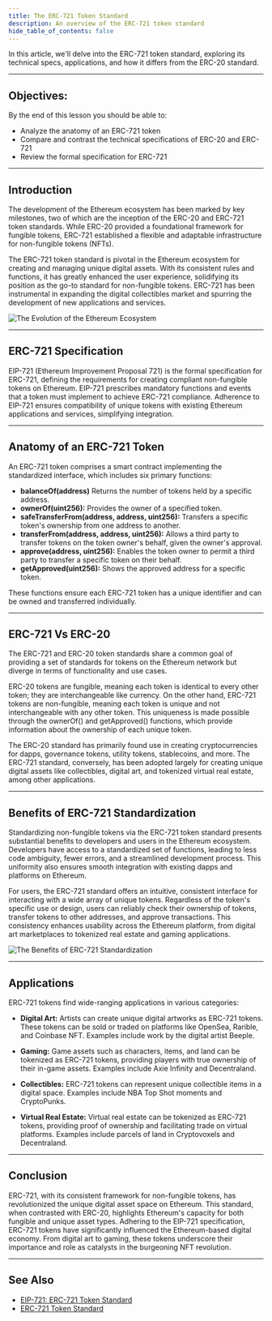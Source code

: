 ```yaml
---
title: The ERC-721 Token Standard
description: An overview of the ERC-721 token standard
hide_table_of_contents: false
---
```


In this article, we'll delve into the ERC-721 token standard, exploring its technical specs, applications, and how it differs from the ERC-20 standard.

---

## Objectives:

By the end of this lesson you should be able to:

- Analyze the anatomy of an ERC-721 token
- Compare and contrast the technical specifications of ERC-20 and ERC-721
- Review the formal specification for ERC-721

---

## Introduction

The development of the Ethereum ecosystem has been marked by key milestones, two of which are the inception of the ERC-20 and ERC-721 token standards. While ERC-20 provided a foundational framework for fungible tokens, ERC-721 established a flexible and adaptable infrastructure for non-fungible tokens (NFTs).

The ERC-721 token standard is pivotal in the Ethereum ecosystem for creating and managing unique digital assets. With its consistent rules and functions, it has greatly enhanced the user experience, solidifying its position as the go-to standard for non-fungible tokens. ERC-721 has been instrumental in expanding the digital collectibles market and spurring the development of new applications and services.

![The Evolution of the Ethereum Ecosystem](../../assets/images/erc-721/evolution-eth-erc721.png)

---

## ERC-721 Specification

EIP-721 (Ethereum Improvement Proposal 721) is the formal specification for ERC-721, defining the requirements for creating compliant non-fungible tokens on Ethereum. EIP-721 prescribes mandatory functions and events that a token must implement to achieve ERC-721 compliance. Adherence to EIP-721 ensures compatibility of unique tokens with existing Ethereum applications and services, simplifying integration.

---

## Anatomy of an ERC-721 Token

An ERC-721 token comprises a smart contract implementing the standardized interface, which includes six primary functions:

- **balanceOf(address)** Returns the number of tokens held by a specific address.
- **ownerOf(uint256):** Provides the owner of a specified token.
- **safeTransferFrom(address, address, uint256):** Transfers a specific token's ownership from one address to another.
- **transferFrom(address, address, uint256):** Allows a third party to transfer tokens on the token owner's behalf, given the owner's approval.
- **approve(address, uint256):** Enables the token owner to permit a third party to transfer a specific token on their behalf.
- **getApproved(uint256):** Shows the approved address for a specific token.

These functions ensure each ERC-721 token has a unique identifier and can be owned and transferred individually.

---

## ERC-721 Vs ERC-20

The ERC-721 and ERC-20 token standards share a common goal of providing a set of standards for tokens on the Ethereum network but diverge in terms of functionality and use cases.

ERC-20 tokens are fungible, meaning each token is identical to every other token; they are interchangeable like currency. On the other hand, ERC-721 tokens are non-fungible, meaning each token is unique and not interchangeable with any other token. This uniqueness is made possible through the ownerOf() and getApproved() functions, which provide information about the ownership of each unique token.

The ERC-20 standard has primarily found use in creating cryptocurrencies for dapps, governance tokens, utility tokens, stablecoins, and more. The ERC-721 standard, conversely, has been adopted largely for creating unique digital assets like collectibles, digital art, and tokenized virtual real estate, among other applications.

---

## Benefits of ERC-721 Standardization

Standardizing non-fungible tokens via the ERC-721 token standard presents substantial benefits to developers and users in the Ethereum ecosystem. Developers have access to a standardized set of functions, leading to less code ambiguity, fewer errors, and a streamlined development process. This uniformity also ensures smooth integration with existing dapps and platforms on Ethereum.

For users, the ERC-721 standard offers an intuitive, consistent interface for interacting with a wide array of unique tokens. Regardless of the token's specific use or design, users can reliably check their ownership of tokens, transfer tokens to other addresses, and approve transactions. This consistency enhances usability across the Ethereum platform, from digital art marketplaces to tokenized real estate and gaming applications.

![The Benefits of ERC-721 Standardization](../../assets/images/erc-721/erc-721-standard.png)

---

## Applications

ERC-721 tokens find wide-ranging applications in various categories:

- **Digital Art:** Artists can create unique digital artworks as ERC-721 tokens. These tokens can be sold or traded on platforms like OpenSea, Rarible, and Coinbase NFT. Examples include work by the digital artist Beeple.

- **Gaming:** Game assets such as characters, items, and land can be tokenized as ERC-721 tokens, providing players with true ownership of their in-game assets. Examples include Axie Infinity and Decentraland.

- **Collectibles:** ERC-721 tokens can represent unique collectible items in a digital space. Examples include NBA Top Shot moments and CryptoPunks.

- **Virtual Real Estate:** Virtual real estate can be tokenized as ERC-721 tokens, providing proof of ownership and facilitating trade on virtual platforms. Examples include parcels of land in Cryptovoxels and Decentraland.

---

## Conclusion

ERC-721, with its consistent framework for non-fungible tokens, has revolutionized the unique digital asset space on Ethereum. This standard, when contrasted with ERC-20, highlights Ethereum's capacity for both fungible and unique asset types. Adhering to the EIP-721 specification, ERC-721 tokens have significantly influenced the Ethereum-based digital economy. From digital art to gaming, these tokens underscore their importance and role as catalysts in the burgeoning NFT revolution.

---

## See Also

- [EIP-721: ERC-721 Token Standard](https://eips.ethereum.org/EIPS/eip-721)
- [ERC-721 Token Standard](https://ethereum.org/en/developers/docs/standards/tokens/erc-721/)
